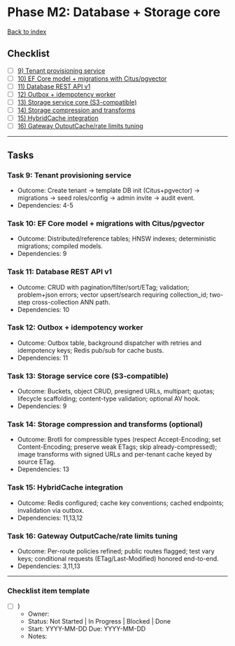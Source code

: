 # Phase M2: Database + Storage core

[Back to index](./Tasks.md)

<!-- markdownlint-disable MD029 MD033 -->

## Checklist

- [ ] [9) Tenant provisioning service](#task-9-tenant-provisioning-service)
- [ ] [10) EF Core model + migrations with Citus/pgvector](#task-10-ef-core-model--migrations)
- [ ] [11) Database REST API v1](#task-11-database-rest-api-v1)
- [ ] [12) Outbox + idempotency worker](#task-12-outbox--idempotency-worker)
- [ ] [13) Storage service core (S3-compatible)](#task-13-storage-service-core)
- [ ] [14) Storage compression and transforms](#task-14-storage-compression-and-transforms)
- [ ] [15) HybridCache integration](#task-15-hybridcache-integration)
- [ ] [16) Gateway OutputCache/rate limits tuning](#task-16-gateway-outputcache--rate-limits-tuning)

---

## Tasks

<a id="task-9-tenant-provisioning-service"></a>

### Task 9: Tenant provisioning service

- Outcome: Create tenant -> template DB init (Citus+pgvector) -> migrations -> seed roles/config -> admin invite -> audit event.
- Dependencies: 4-5

<a id="task-10-ef-core-model--migrations"></a>

### Task 10: EF Core model + migrations with Citus/pgvector

- Outcome: Distributed/reference tables; HNSW indexes; deterministic migrations; compiled models.
- Dependencies: 9

<a id="task-11-database-rest-api-v1"></a>

### Task 11: Database REST API v1

- Outcome: CRUD with pagination/filter/sort/ETag; validation; problem+json errors; vector upsert/search requiring collection_id; two-step cross-collection ANN path.
- Dependencies: 10

<a id="task-12-outbox--idempotency-worker"></a>

### Task 12: Outbox + idempotency worker

- Outcome: Outbox table, background dispatcher with retries and idempotency keys; Redis pub/sub for cache busts.
- Dependencies: 11

<a id="task-13-storage-service-core"></a>

### Task 13: Storage service core (S3-compatible)

- Outcome: Buckets, object CRUD, presigned URLs, multipart; quotas; lifecycle scaffolding; content-type validation; optional AV hook.
- Dependencies: 9

<a id="task-14-storage-compression-and-transforms"></a>

### Task 14: Storage compression and transforms (optional)

- Outcome: Brotli for compressible types (respect Accept-Encoding; set Content-Encoding; preserve weak ETags; skip already-compressed); image transforms with signed URLs and per-tenant cache keyed by source ETag.
- Dependencies: 13

<a id="task-15-hybridcache-integration"></a>

### Task 15: HybridCache integration

- Outcome: Redis configured; cache key conventions; cached endpoints; invalidation via outbox.
- Dependencies: 11,13,12

<a id="task-16-gateway-outputcache--rate-limits-tuning"></a>

### Task 16: Gateway OutputCache/rate limits tuning

- Outcome: Per-route policies refined; public routes flagged; test vary keys; conditional requests (ETag/Last-Modified) honored end-to-end.
- Dependencies: 3,11,13

---

### Checklist item template

- [ ] <Task number>) <Task title>
  - Owner:
  - Status: Not Started | In Progress | Blocked | Done
  - Start:  YYYY-MM-DD   Due: YYYY-MM-DD
  - Notes:

<!-- markdownlint-enable MD029 MD033 -->